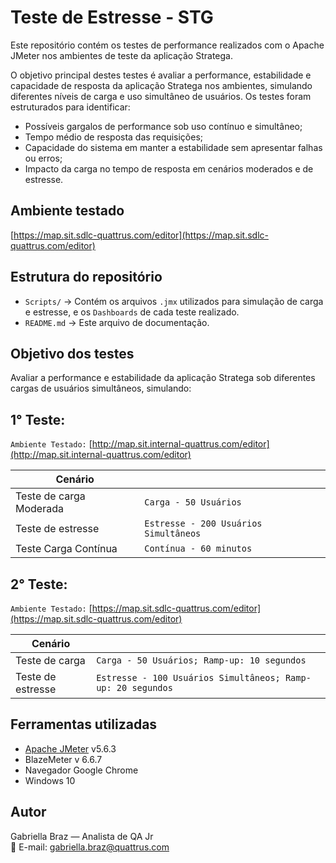# Teste de Estresse - STG

Este repositório contém os testes de performance realizados com o Apache JMeter nos ambientes de teste da aplicação Stratega.

O objetivo principal destes testes é avaliar a performance, estabilidade e capacidade de resposta da aplicação Stratega nos ambientes, simulando diferentes níveis de carga e uso simultâneo de usuários.
Os testes foram estruturados para identificar:

- Possíveis gargalos de performance sob uso contínuo e simultâneo;
- Tempo médio de resposta das requisições;
- Capacidade do sistema em manter a estabilidade sem apresentar falhas ou erros;
- Impacto da carga no tempo de resposta em cenários moderados e de estresse.

## Ambiente testado

 [https://map.sit.sdlc-quattrus.com/editor](https://map.sit.sdlc-quattrus.com/editor)

## Estrutura do repositório

- `Scripts/` → Contém os arquivos `.jmx` utilizados para simulação de carga e estresse, e os `Dashboards` de cada teste realizado.
- `README.md` → Este arquivo de documentação.

## Objetivo dos testes

Avaliar a performance e estabilidade da aplicação Stratega sob diferentes cargas de usuários simultâneos, simulando:

## 1° Teste:
`Ambiente Testado:` [http://map.sit.internal-quattrus.com/editor](http://map.sit.internal-quattrus.com/editor)

| Cenário                          |                                         |
| -------------------------------- | ----------------------------------------|
| Teste de carga Moderada          | `Carga - 50 Usuários`                   |
| Teste de estresse                | `Estresse - 200 Usuários Simultâneos`   |
| Teste Carga Contínua             | `Contínua - 60 minutos`                 |


## 2° Teste:
`Ambiente Testado:` [https://map.sit.sdlc-quattrus.com/editor](https://map.sit.sdlc-quattrus.com/editor)

| Cenário                          |         |
| -------------------------------- | ------------------------------------------------------------- |
| Teste de carga                   | `Carga - 50 Usuários; Ramp-up: 10 segundos`                   |
| Teste de estresse                | `Estresse - 100 Usuários Simultâneos; Ramp-up: 20 segundos`   |


## Ferramentas utilizadas

- [Apache JMeter](https://jmeter.apache.org/) v5.6.3
- BlazeMeter v 6.6.7
- Navegador Google Chrome
- Windows 10

## Autor

Gabriella Braz — Analista de QA Jr  
📧 E-mail: gabriella.braz@quattrus.com

